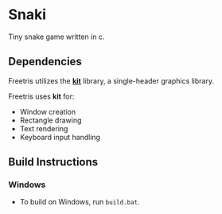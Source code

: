 # Snaki

Tiny snake game written in c.

## Dependencies

Freetris utilizes the **[kit](https://github.com/rxi/kit)** library, a
single-header graphics library.

Freetris uses **kit** for:

- Window creation
- Rectangle drawing
- Text rendering
- Keyboard input handling

## Build Instructions

### Windows

- To build on Windows, run `build.bat`.
